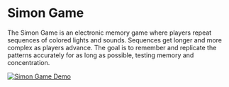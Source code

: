 # Simon Game

The Simon Game is an electronic memory game where players repeat sequences of colored lights and sounds. Sequences get longer and more complex as players advance. The goal is to remember and replicate the patterns accurately for as long as possible, testing memory and concentration.

[![Simon Game Demo](https://example.com/simon_game_thumbnail.jpg)](https://www.youtube.com/embed/EWJ5uYwQJGU)
